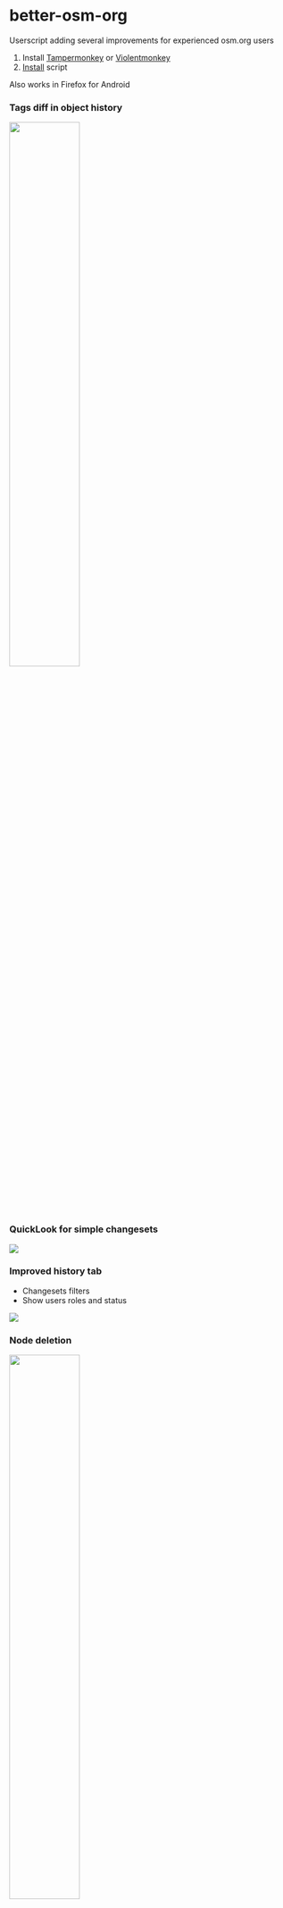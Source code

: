 # better-osm-org

Userscript adding several improvements for experienced osm.org users

1. Install [Tampermonkey](https://www.tampermonkey.net) or [Violentmonkey](https://violentmonkey.github.io/)
2. [Install](https://raw.githubusercontent.com/deevroman/better-osm-org/master/better-osm-org.user.js) script

Also works in Firefox for Android

### Tags diff in object history

  <img src="img/diff.png" width="50%">

### QuickLook for simple changesets

  <img src="img/changeset-quicklook.jpg">

### Improved history tab

- Changesets filters
- Show users roles and status

<img src="img/changesets-filter.png">

### Node deletion

  <img src="img/delete.png" width="50%">

### Satelite layer ([Firefox only](https://github.com/deevroman/better-osm-org/issues/33))

  <img src="img/notes-sat.jpg" width="50%">

### Stat HDYC in profile (Firefox only)

  <img src="img/hdyc.jpg" width="50%">

### Dark mode for map and iD

<img src="img/dark-map.png" width="50%">

<img src="img/dark-id.png" width="50%">

Based on [OpenStreetMap Dark Theme by AlexPS](https://userstyles.world/style/15596/openstreetmap-dark-theme)

### Edit war detector

<img src="img/edit-war-detector.png" width="50%">


### Hotkeys

- `<` `>` for user changesets
- `N` — on/off notes layer
- `D` — on/off Map Data layer
- `G` — on/off GPS tracks layer
- `S` — on/off satellite layer (Firefox only)
- `H` — open object history
- `1` — open first version of object
- `Z` — zoom to changeset/object bbox
- `E` — Open editor
- `8`/`9` — prev/next map position
- `O`— open OSMCha
- `shift` + `O` — open Achavi

Experimental hotkeys:
- `K` `L` — navigation between changeset elements
- `shift` + `L` — pan to current location
- `shift` + `H` — open My changesets
- `Y` — open Yandex.Panoramas
- `shift` + `E` — open second editor
- `shift` + `N` — create new note
- `C` — Open changeset of object version

### Other

- [x] Changeset revert button
- [x] OSMCha dis/likes
- [x] Display way/relation versions

- [x] Search deleted author of changeset
- [ ] Template responses when closing notes/changeset
-
    + [x] 👌

+ [x] Add Rapid & geo: links into Edit menu

- Mass actions with changesets
-
    + [x] mass revert via osm-revert
-
    + [x] copy ids for JOSM
-
    + [x] via remote control JOSM
-
    + [x] load 300 changeset
- [x] Settings
- [x] Hide active note highlight
- [x] Click on time for show ISO-time
- [x] Open external links in new tab 
- [x] Highlight `fixme=*`
- [x] Resizable sidebar
- Clickable:
- + [x] Hashtags in changeset comment
- + [x] Changeset IDs in comments
- + [x] `revert:id`, `closed:note`, `redacted_changesets` key in changeset
- + [x] `panoramax=*`, `mapillary=*` tags
- + [ ] `contact:*`=
- [x] Shortening long URLs in comments: https://www.openstreetmap.org → osm.org
- [x] Shortening `v:`, `ideditor:` keys in changesets tags and hide `host=https://www.openstreetmap.org/edit`
- [ ] Bypass OSMF Redactions

### Ideas

- [ ] Changesets feed like who did it
- [ ] Jump to overpass from tags
- [ ] Hide resolved notes
- [ ] Fast tags copy from wiki
- [ ] Tutorial
- [ ] Collapse name tags
- [ ] Calc area size
- [ ] Integrate https://github.com/Zverik/osmtags-editor
- [ ] Edit tags in Overpass Turbo
- [ ] {{bbox}} on/off in Overpass Turbo
- [ ] Improve data view
- + [ ] Hide ways
- + [ ] Filters
- + [ ] Colors
- [ ] Localization
- [ ] Show photos from imgur, wikipedia commons, ...?
- [ ] Improve search
-
  + [ ] Filter by object type
-
  + [ ] Improve default zoom
-
  + [ ] Photon?
-
  + [ ] Overpass?
- [ ] Custom overlays for iD
-
    + [ ] Strava (Hard, need bypass CORS)
- [ ] Mark reviewed changesets
- [ ] Show nearest example for map legend
- [ ] website & iD helper for translator (open search query into translation platform)
- [ ] show in quick look the base way tag
- [ ] nakarte.me: line drawing
- [ ] taginfo: new overpass links
- [ ] Bookmarks on map (like Organic Maps)

Maybe

- [ ] Support OpenHistoricalMap
- [ ] Move object from OSM into OpenHistoricalMap
- [ ] in-browser reverter

### Other

- [Discussion on forum](https://community.openstreetmap.org/t/better-osm-org-a-script-that-adds-useful-little-things-to-osm-org/121670)
- [OSM Wiki](https://wiki.openstreetmap.org/wiki/Better-osm-org)
- [Greasy Fork](https://greasyfork.org/en/scripts/517486-better-osm-org)
- [Issues](https://github.com/deevroman/better-osm-org/issues?q=sort%3Aupdated-desc+is%3Aissue+is%3Aopen)
- [Mastodon](https://en.osm.town/@foxy)
